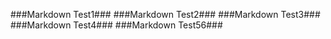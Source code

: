 ###Markdown Test1###
###Markdown Test2###
###Markdown Test3###
###Markdown Test4###
###Markdown Test56###